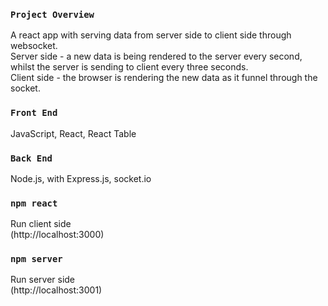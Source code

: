 ### `Project Overview`

A react app with serving data from server side to client side through websocket. <br>
Server side - a new data is being rendered to the server every second, whilst the server is sending to client every three seconds. <br>
Client side - the browser is rendering the new data as it funnel through the socket. <br>

### `Front End`

JavaScript, React, React Table

### `Back End`

Node.js, with Express.js, socket.io

### `npm react`

Run client side <br>
(http://localhost:3000)

### `npm server`

Run server side <br>
(http://localhost:3001)
